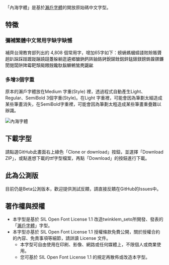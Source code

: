 「內海字體」是基於[瀨戶字體](http://setofont.osdn.jp/)的開放原始碼中文字型。

## 特徵

### 彌補繁體中文常用字缺字缺憾

補齊台灣教育部列出的 4,808 個常用字，增加65字如下：螃螎螞蟈蟑諉賅賒賬贗趟趴跺踩踫踱蹝蹦蹺躂躉躲躺逛遴鄉醣鈉鈣鈽鈾鉻銬銳銻銼鋁鋅錳錶鎂鎊鎢鎳鏍鐮閡閱闆阱陴霉靶頹颳餵餿饞馱鬍鱖鵪鷥麂鼴齜

### 多增3個字重

原本的瀨戶字體放在Medium 字重(Style) 裡，透過程式自動產生Light、Regular、SemiBold 3個字重(Style)。在Light 字重裡，可能會因為筆劃太細造成某些筆畫消失，在SemiBold字重裡，可能會因為筆劃太粗造成某些筆畫重疊難以辦識。

![內海字體](https://github.com/max32002/naikaifont/raw/master/preview/preview.png)

## 下載字型

請點選GitHub此畫面右上綠色「Clone or download」按鈕，並選擇「Download ZIP」，或點進想下載的ttf字型檔案，再點「Download」的按鈕進行下載。

## 此為公測版

目前仍是Beta公測版本，歡迎提供測試反饋，請直接反饋在GitHub的Issues中。

## 著作權與授權

* 本字型是基於 SIL Open Font License 1.1 改造twinklem_seto所開發、發表的「[瀨戶字體](http://setofont.osdn.jp/)」字型。
* 本字型亦基於 SIL Open Font License 1.1 授權條款免費公開，關於授權合約的內容、免責事項等細節，請詳讀 License 文件。
    * 本字型可自由使用在印刷、影像、網路或任何媒體上，不限個人或商業使用。
    * 您可基於 SIL Open Font License 1.1 的規定再散佈或改造本字型。
